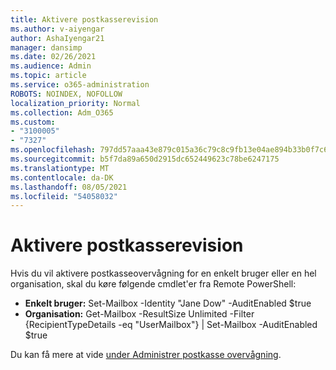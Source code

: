 ```yaml
---
title: Aktivere postkasserevision
ms.author: v-aiyengar
author: AshaIyengar21
manager: dansimp
ms.date: 02/26/2021
ms.audience: Admin
ms.topic: article
ms.service: o365-administration
ROBOTS: NOINDEX, NOFOLLOW
localization_priority: Normal
ms.collection: Adm_O365
ms.custom:
- "3100005"
- "7327"
ms.openlocfilehash: 797dd57aaa43e879c015a36c79c8c9fb13e04ae894b33b0f7c6d9694d1ae1960
ms.sourcegitcommit: b5f7da89a650d2915dc652449623c78be6247175
ms.translationtype: MT
ms.contentlocale: da-DK
ms.lasthandoff: 08/05/2021
ms.locfileid: "54058032"
---
```

# <a name="turn-on-mailbox-auditing"></a>Aktivere postkasserevision

Hvis du vil aktivere postkasseovervågning for en enkelt bruger eller en hel organisation, skal du køre følgende cmdlet'er fra Remote PowerShell:

- **Enkelt bruger:** Set-Mailbox -Identity "Jane Dow" -AuditEnabled $true
- **Organisation:** Get-Mailbox -ResultSize Unlimited -Filter {RecipientTypeDetails -eq "UserMailbox"} | Set-Mailbox -AuditEnabled $true

Du kan få mere at vide [under Administrer postkasse overvågning](https://go.microsoft.com/fwlink/?linkid=2103668).